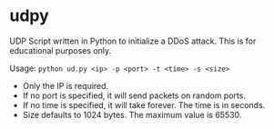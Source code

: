 # udpy
UDP Script written in Python to initialize a DDoS attack.
This is for educational purposes only.

Usage: `python ud.py <ip> -p <port> -t <time> -s <size>`  
- Only the IP is required.  
- If no port is specified, it will send packets on random ports.  
- If no time is specified, it will take forever. The time is in seconds.  
- Size defaults to 1024 bytes. The maximum value is 65530.

